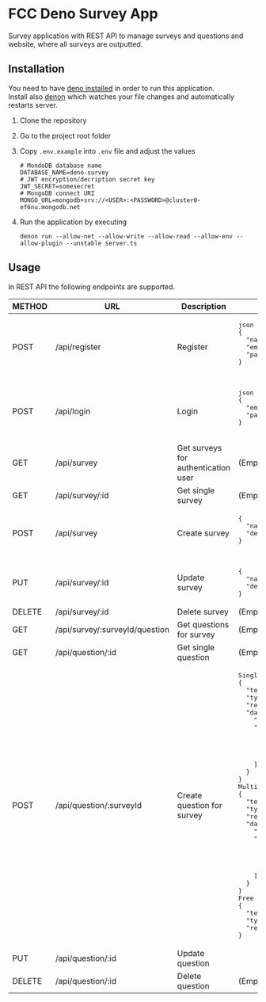 # FCC Deno Survey App
Survey application with REST API to manage surveys and questions and website, where all surveys are outputted.

## Installation

You need to have [deno installed](https://deno.land/#installation) in order to run this application.<br>
Install also [denon](https://deno.land/x/denon) which watches your file changes and automatically restarts server.

1. Clone the repository
1. Go to the project root folder
1. Copy `.env.example` into `.env` file and adjust the values

    ```dotenv
    # MondoDB database name
    DATABASE_NAME=deno-survey
    # JWT encryption/decription secret key
    JWT_SECRET=somesecret
    # MongoDB connect URI
    MONGO_URL=mongodb+srv://<USER>:<PASSWORD>@cluster0-ef6nu.mongodb.net
    ```
1. Run the application by executing

    ```dotenv
    denon run --allow-net --allow-write --allow-read --allow-env --allow-plugin --unstable server.ts
    ```
    
## Usage

In REST API the following endpoints are supported.

<table>
    <thead>
    <tr>
        <th>METHOD</th>
        <th>URL</th>
        <th>Description</th>
        <th>Request</th>
    </tr>
    </thead>
    <tbody>
    <tr>
        <td>POST</td>
        <td>/api/register</td>
        <td>Register</td>
        <td>
            <pre>
json
{
  "name": "test",
  "email": "test@example.com",
  "password": "test"
}
            </pre>
        </td>
    </tr>
    <tr>
        <td>POST</td>
        <td>/api/login</td>
        <td>Login</td>
        <td>
            <pre>
json
{
  "email": "test@example.com",
  "password": "test"
}
            </pre>
        </td>
    </tr>
    <tr>
        <td>GET</td>
        <td>/api/survey</td>
        <td>Get surveys for authentication user</td>
        <td>(Empty)</td>
    </tr>
    <tr>
        <td>GET</td>
        <td>/api/survey/:id</td>
        <td>Get single survey</td>
        <td>(Empty)</td>
    </tr>
    <tr>
        <td>POST</td>
        <td>/api/survey</td>
        <td>Create survey</td>
        <td>
            <pre>
{
  "name": "Survey name",
  "description": "Survey description"
}
            </pre>
        </td>
    </tr>
    <tr>
        <td>PUT</td>
        <td>/api/survey/:id</td>
        <td>Update survey</td>
        <td>
<pre lang="json">{
  "name": "Survey name",
  "description": "Survey description"
}</pre>
        </td>
    </tr>
    <tr>
        <td>DELETE</td>
        <td>/api/survey/:id</td>
        <td>Delete survey</td>
        <td>(Empty)</td>
    </tr>
    <tr>
        <td>GET</td>
        <td>/api/survey/:surveyId/question</td>
        <td>Get questions for survey</td>
        <td>(Empty)</td>
    </tr>
    <tr>
        <td>GET</td>
        <td>/api/question/:id</td>
        <td>Get single question</td>
        <td>(Empty)</td>
    </tr>
    <tr>
        <td>POST</td>
        <td>/api/question/:surveyId</td>
        <td>Create question for survey</td>
        <td>
<pre lang="json">Single choice question
{
  "text": "How much you liked the Deno Course?",
  "type": "choice",
  "required": true,
  "data": {
    "multiple": false,
    "answers": [
      "I liked it very much",
      "I liked it",
      "I did not like it",
      "I hate it"
    ]
  }
}
Multiple choice question
{
  "text": "Which features do you like in Deno?",
  "type": "choice",
  "required": true,
  "data": {
    "multiple": true,
    "answers": [
      "Typescript",
      "Security",
      "Import from URL",
      "ES6 modules"
    ]
  }
}
Free text question
{
  "text": "Any other comments?",
  "type": "text",
  "required": false
}</pre>
        </td>
    </tr>
    <tr>
        <td>PUT</td>
        <td>/api/question/:id</td>
        <td>Update question</td>
        <td></td>
    </tr>
    <tr>
        <td>DELETE</td>
        <td>/api/question/:id</td>
        <td>Delete question</td>
        <td>(Empty)</td>
    </tr>
    </tbody>
</table>